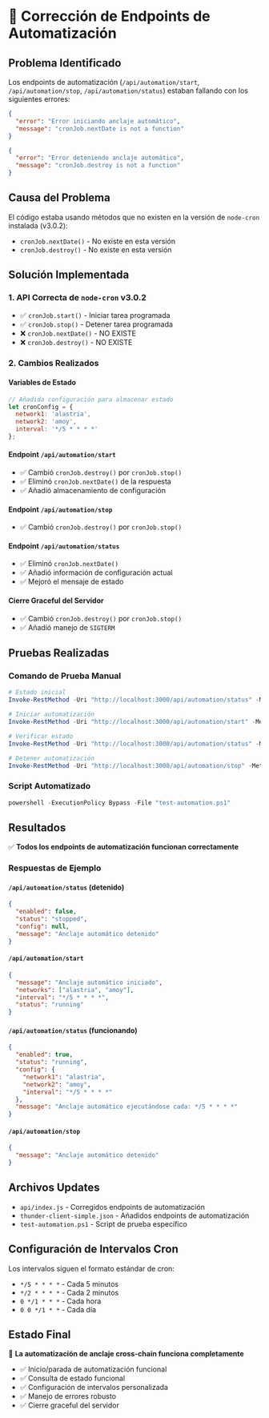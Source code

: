 # 🔧 Corrección de Endpoints de Automatización

## Problema Identificado

Los endpoints de automatización (`/api/automation/start`, `/api/automation/stop`, `/api/automation/status`) estaban fallando con los siguientes errores:

```json
{
  "error": "Error iniciando anclaje automático",
  "message": "cronJob.nextDate is not a function"
}
```

```json
{
  "error": "Error deteniendo anclaje automático", 
  "message": "cronJob.destroy is not a function"
}
```

## Causa del Problema

El código estaba usando métodos que no existen en la versión de `node-cron` instalada (v3.0.2):
- `cronJob.nextDate()` - No existe en esta versión
- `cronJob.destroy()` - No existe en esta versión

## Solución Implementada

### 1. API Correcta de `node-cron` v3.0.2

- ✅ `cronJob.start()` - Iniciar tarea programada
- ✅ `cronJob.stop()` - Detener tarea programada
- ❌ `cronJob.nextDate()` - NO EXISTE
- ❌ `cronJob.destroy()` - NO EXISTE

### 2. Cambios Realizados

#### Variables de Estado
```javascript
// Añadida configuración para almacenar estado
let cronConfig = {
  network1: 'alastria',
  network2: 'amoy', 
  interval: '*/5 * * * *'
};
```

#### Endpoint `/api/automation/start`
- ✅ Cambió `cronJob.destroy()` por `cronJob.stop()`
- ✅ Eliminó `cronJob.nextDate()` de la respuesta
- ✅ Añadió almacenamiento de configuración

#### Endpoint `/api/automation/stop`
- ✅ Cambió `cronJob.destroy()` por `cronJob.stop()`

#### Endpoint `/api/automation/status`
- ✅ Eliminó `cronJob.nextDate()` 
- ✅ Añadió información de configuración actual
- ✅ Mejoró el mensaje de estado

#### Cierre Graceful del Servidor
- ✅ Cambió `cronJob.destroy()` por `cronJob.stop()`
- ✅ Añadió manejo de `SIGTERM`

## Pruebas Realizadas

### Comando de Prueba Manual
```powershell
# Estado inicial
Invoke-RestMethod -Uri "http://localhost:3000/api/automation/status" -Method GET

# Iniciar automatización
Invoke-RestMethod -Uri "http://localhost:3000/api/automation/start" -Method POST -ContentType "application/json" -Body '{"network1": "alastria", "network2": "amoy", "interval": "*/2 * * * *"}'

# Verificar estado
Invoke-RestMethod -Uri "http://localhost:3000/api/automation/status" -Method GET

# Detener automatización  
Invoke-RestMethod -Uri "http://localhost:3000/api/automation/stop" -Method POST
```

### Script Automatizado
```powershell
powershell -ExecutionPolicy Bypass -File "test-automation.ps1"
```

## Resultados

✅ **Todos los endpoints de automatización funcionan correctamente**

### Respuestas de Ejemplo

#### `/api/automation/status` (detenido)
```json
{
  "enabled": false,
  "status": "stopped", 
  "config": null,
  "message": "Anclaje automático detenido"
}
```

#### `/api/automation/start`
```json
{
  "message": "Anclaje automático iniciado",
  "networks": ["alastria", "amoy"],
  "interval": "*/5 * * * *",
  "status": "running"
}
```

#### `/api/automation/status` (funcionando)
```json
{
  "enabled": true,
  "status": "running",
  "config": {
    "network1": "alastria",
    "network2": "amoy", 
    "interval": "*/5 * * * *"
  },
  "message": "Anclaje automático ejecutándose cada: */5 * * * *"
}
```

#### `/api/automation/stop`
```json
{
  "message": "Anclaje automático detenido"
}
```

## Archivos Updates

- `api/index.js` - Corregidos endpoints de automatización
- `thunder-client-simple.json` - Añadidos endpoints de automatización
- `test-automation.ps1` - Script de prueba específico

## Configuración de Intervalos Cron

Los intervalos siguen el formato estándar de cron:
- `*/5 * * * *` - Cada 5 minutos
- `*/2 * * * *` - Cada 2 minutos  
- `0 */1 * * *` - Cada hora
- `0 0 */1 * *` - Cada día

## Estado Final

🎉 **La automatización de anclaje cross-chain funciona completamente**

- ✅ Inicio/parada de automatización funcional
- ✅ Consulta de estado funcional  
- ✅ Configuración de intervalos personalizada
- ✅ Manejo de errores robusto
- ✅ Cierre graceful del servidor
